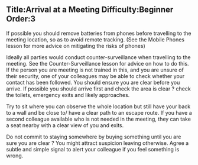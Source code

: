 Title:Arrival at a Meeting
Difficulty:Beginner
Order:3
---
<p>If possible you should remove batteries from phones before travelling to the meeting location, so as to avoid remote tracking. (See the Mobile Phones lesson for more advice on mitigating the risks of phones)</p><p>Ideally all parties would conduct counter-surveillance when travelling to the meeting. See the Counter-Surveillance lesson for advice on how to do this. If the person you are meeting is not trained in this, and you are unsure of their security, one of your colleagues may be able to check whether your contact has been followed. You should ensure you are clear before you arrive. If possible you should arrive first and check the area is clear ? check the toilets, emergency exits and likely approaches.</p><p>Try to sit where you can observe the whole location but still have your back to a wall and be close to/ have a clear path to an escape route. If you have a second colleague available who is not needed in the meeting, they can take a seat nearby with a clear view of you and exits.</p><p>Do not commit to staying somewhere by buying something until you are sure you are clear ? You might attract suspicion leaving otherwise. Agree a subtle and simple signal to alert your colleague if you feel something is wrong.</p>
